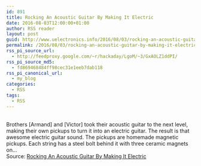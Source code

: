 ```yaml
---
id: 891
title: Rocking An Acoustic Guitar By Making It Electric
date: 2016-08-03T12:00:00+01:00
author: RSS reader
layout: post
guid: http://www.uelectronics.info/2016/08/03/rocking-an-acoustic-guitar-by-making-it-electric/
permalink: /2016/08/03/rocking-an-acoustic-guitar-by-making-it-electric/
rss_pi_source_url:
  - http://feedproxy.google.com/~r/hackaday/LgoM/~3/GxAOLZ1ddPI/
rss_pi_source_md5:
  - fd869468484ff98cec31e1eeb7dab118
rss_pi_canonical_url:
  - my_blog
categories:
  - RSS
tags:
  - RSS
---
```

&#013;  
Brothers [Armand] and [Victor] took their acoustic guitar to the next level, making their own pickups to turn it into an electric guitar. The result is that awesome electric guitar sound. The pickups are homemade magnetic pickups. Each string has a steel bolt behind it with three ceramic magnets on…&#013;  
Source: <a href="http://feedproxy.google.com/~r/hackaday/LgoM/~3/GxAOLZ1ddPI/" target="_blank">Rocking An Acoustic Guitar By Making It Electric</a>